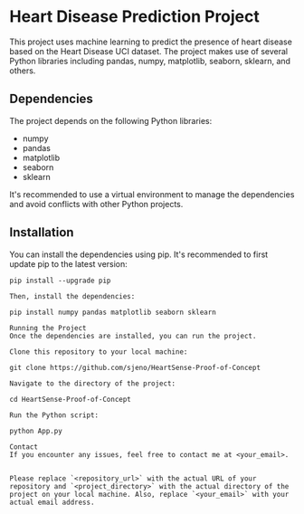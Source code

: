 
# Heart Disease Prediction Project

This project uses machine learning to predict the presence of heart disease based on the Heart Disease UCI dataset. The project makes use of several Python libraries including pandas, numpy, matplotlib, seaborn, sklearn, and others. 

## Dependencies

The project depends on the following Python libraries:

- numpy
- pandas
- matplotlib
- seaborn
- sklearn

It's recommended to use a virtual environment to manage the dependencies and avoid conflicts with other Python projects.

## Installation

You can install the dependencies using pip. It's recommended to first update pip to the latest version:

```shell
pip install --upgrade pip

Then, install the dependencies:

pip install numpy pandas matplotlib seaborn sklearn

Running the Project
Once the dependencies are installed, you can run the project.

Clone this repository to your local machine:

git clone https://github.com/sjeno/HeartSense-Proof-of-Concept

Navigate to the directory of the project:

cd HeartSense-Proof-of-Concept

Run the Python script:

python App.py

Contact
If you encounter any issues, feel free to contact me at <your_email>.


Please replace `<repository_url>` with the actual URL of your repository and `<project_directory>` with the actual directory of the project on your local machine. Also, replace `<your_email>` with your actual email address.


